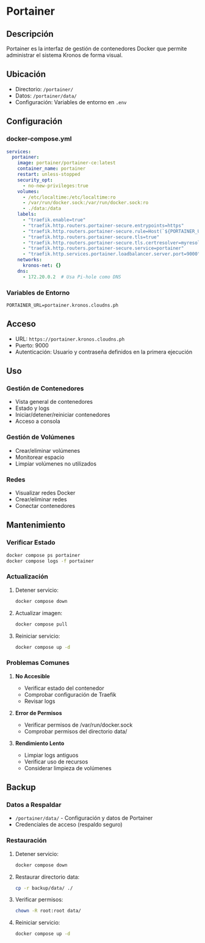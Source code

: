# Portainer

## Descripción
Portainer es la interfaz de gestión de contenedores Docker que permite administrar el sistema Kronos de forma visual.

## Ubicación
- Directorio: `/portainer/`
- Datos: `/portainer/data/`
- Configuración: Variables de entorno en `.env`

## Configuración

### docker-compose.yml
```yaml
services:
  portainer:
    image: portainer/portainer-ce:latest
    container_name: portainer
    restart: unless-stopped
    security_opt:
      - no-new-privileges:true
    volumes:
      - /etc/localtime:/etc/localtime:ro
      - /var/run/docker.sock:/var/run/docker.sock:ro
      - ./data:/data
    labels:
      - "traefik.enable=true"
      - "traefik.http.routers.portainer-secure.entrypoints=https"
      - "traefik.http.routers.portainer-secure.rule=Host(`${PORTAINER_URL}`)"
      - "traefik.http.routers.portainer-secure.tls=true"
      - "traefik.http.routers.portainer-secure.tls.certresolver=myresolver"
      - "traefik.http.routers.portainer-secure.service=portainer"
      - "traefik.http.services.portainer.loadbalancer.server.port=9000"
    networks:
      kronos-net: {}
    dns:
      - 172.20.0.2  # Usa Pi-hole como DNS
```

### Variables de Entorno
```env
PORTAINER_URL=portainer.kronos.cloudns.ph
```

## Acceso
- URL: `https://portainer.kronos.cloudns.ph`
- Puerto: 9000
- Autenticación: Usuario y contraseña definidos en la primera ejecución

## Uso

### Gestión de Contenedores
- Vista general de contenedores
- Estado y logs
- Iniciar/detener/reiniciar contenedores
- Acceso a consola

### Gestión de Volúmenes
- Crear/eliminar volúmenes
- Monitorear espacio
- Limpiar volúmenes no utilizados

### Redes
- Visualizar redes Docker
- Crear/eliminar redes
- Conectar contenedores

## Mantenimiento

### Verificar Estado
```bash
docker compose ps portainer
docker compose logs -f portainer
```

### Actualización
1. Detener servicio:
   ```bash
   docker compose down
   ```
2. Actualizar imagen:
   ```bash
   docker compose pull
   ```
3. Reiniciar servicio:
   ```bash
   docker compose up -d
   ```

### Problemas Comunes
1. **No Accesible**
   - Verificar estado del contenedor
   - Comprobar configuración de Traefik
   - Revisar logs

2. **Error de Permisos**
   - Verificar permisos de /var/run/docker.sock
   - Comprobar permisos del directorio data/

3. **Rendimiento Lento**
   - Limpiar logs antiguos
   - Verificar uso de recursos
   - Considerar limpieza de volúmenes

## Backup

### Datos a Respaldar
- `/portainer/data/` - Configuración y datos de Portainer
- Credenciales de acceso (respaldo seguro)

### Restauración
1. Detener servicio:
   ```bash
   docker compose down
   ```
2. Restaurar directorio data:
   ```bash
   cp -r backup/data/ ./
   ```
3. Verificar permisos:
   ```bash
   chown -R root:root data/
   ```
4. Reiniciar servicio:
   ```bash
   docker compose up -d
   ```